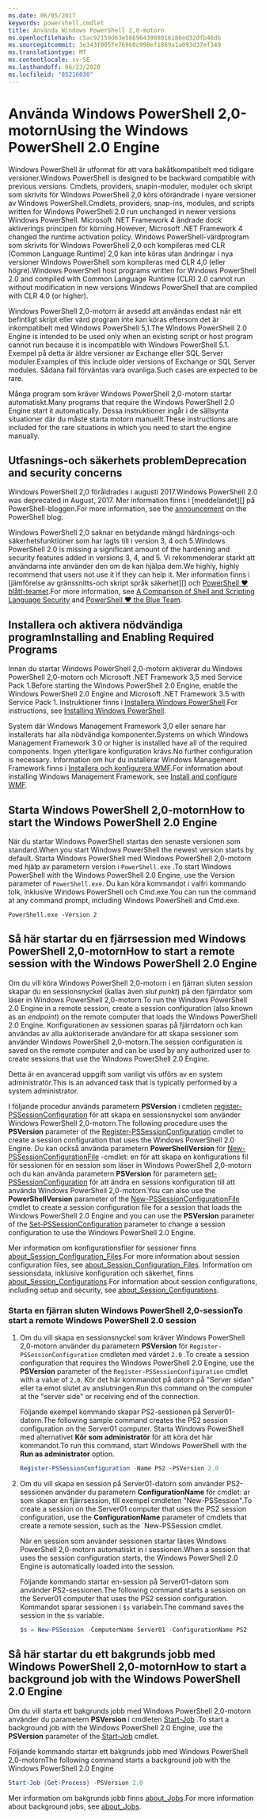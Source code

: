 ```yaml
---
ms.date: 06/05/2017
keywords: powershell,cmdlet
title: Använda Windows PowerShell 2,0-motorn
ms.openlocfilehash: c5ac92159d63e5669643908016186ed32dfb46db
ms.sourcegitcommit: 3e343f005fe76960c998ef1869a1a093d37ef349
ms.translationtype: MT
ms.contentlocale: sv-SE
ms.lasthandoff: 06/23/2020
ms.locfileid: "85216030"
---
```

# <a name="using-the-windows-powershell-20-engine"></a><span data-ttu-id="e6d36-103">Använda Windows PowerShell 2,0-motorn</span><span class="sxs-lookup"><span data-stu-id="e6d36-103">Using the Windows PowerShell 2.0 Engine</span></span>

<span data-ttu-id="e6d36-104">Windows PowerShell är utformat för att vara bakåtkompatibelt med tidigare versioner.</span><span class="sxs-lookup"><span data-stu-id="e6d36-104">Windows PowerShell is designed to be backward compatible with previous versions.</span></span> <span data-ttu-id="e6d36-105">Cmdlets, providers, snapin-moduler, moduler och skript som skrivits för Windows PowerShell 2,0 körs oförändrade i nyare versioner av Windows PowerShell.</span><span class="sxs-lookup"><span data-stu-id="e6d36-105">Cmdlets, providers, snap-ins, modules, and scripts written for Windows PowerShell 2.0 run unchanged in newer versions Windows PowerShell.</span></span> <span data-ttu-id="e6d36-106">Microsoft .NET Framework 4 ändrade dock aktiverings principen för körning.</span><span class="sxs-lookup"><span data-stu-id="e6d36-106">However, Microsoft .NET Framework 4 changed the runtime activation policy.</span></span>
<span data-ttu-id="e6d36-107">Windows PowerShell-värdprogram som skrivits för Windows PowerShell 2,0 och kompileras med CLR (Common Language Runtime) 2,0 kan inte köras utan ändringar i nya versioner Windows PowerShell som kompileras med CLR 4,0 (eller högre).</span><span class="sxs-lookup"><span data-stu-id="e6d36-107">Windows PowerShell host programs written for Windows PowerShell 2.0 and compiled with Common Language Runtime (CLR) 2.0 cannot run without modification in new versions Windows PowerShell that are compiled with CLR 4.0 (or higher).</span></span>

<span data-ttu-id="e6d36-108">Windows PowerShell 2,0-motorn är avsedd att användas endast när ett befintligt skript eller värd program inte kan köras eftersom det är inkompatibelt med Windows PowerShell 5,1.</span><span class="sxs-lookup"><span data-stu-id="e6d36-108">The Windows PowerShell 2.0 Engine is intended to be used only when an existing script or host program cannot run because it is incompatible with Windows PowerShell 5.1.</span></span> <span data-ttu-id="e6d36-109">Exempel på detta är äldre versioner av Exchange eller SQL Server moduler.</span><span class="sxs-lookup"><span data-stu-id="e6d36-109">Examples of this include older versions of Exchange or SQL Server modules.</span></span> <span data-ttu-id="e6d36-110">Sådana fall förväntas vara ovanliga.</span><span class="sxs-lookup"><span data-stu-id="e6d36-110">Such cases are expected to be rare.</span></span>

<span data-ttu-id="e6d36-111">Många program som kräver Windows PowerShell 2,0-motorn startar automatiskt.</span><span class="sxs-lookup"><span data-stu-id="e6d36-111">Many programs that require the Windows PowerShell 2.0 Engine start it automatically.</span></span> <span data-ttu-id="e6d36-112">Dessa instruktioner ingår i de sällsynta situationer där du måste starta motorn manuellt.</span><span class="sxs-lookup"><span data-stu-id="e6d36-112">These instructions are included for the rare situations in which you need to start the engine manually.</span></span>

## <a name="deprecation-and-security-concerns"></a><span data-ttu-id="e6d36-113">Utfasnings-och säkerhets problem</span><span class="sxs-lookup"><span data-stu-id="e6d36-113">Deprecation and security concerns</span></span>

<span data-ttu-id="e6d36-114">Windows PowerShell 2,0 föråldrades i augusti 2017.</span><span class="sxs-lookup"><span data-stu-id="e6d36-114">Windows PowerShell 2.0 was deprecated in August, 2017.</span></span> <span data-ttu-id="e6d36-115">Mer information finns i [meddelandet][] på PowerShell-bloggen.</span><span class="sxs-lookup"><span data-stu-id="e6d36-115">For more information, see the [announcement][] on the PowerShell blog.</span></span>

<span data-ttu-id="e6d36-116">Windows PowerShell 2,0 saknar en betydande mängd härdnings-och säkerhetsfunktioner som har lagts till i version 3, 4 och 5.</span><span class="sxs-lookup"><span data-stu-id="e6d36-116">Windows PowerShell 2.0 is missing a significant amount of the hardening and security features added in versions 3, 4, and 5.</span></span> <span data-ttu-id="e6d36-117">Vi rekommenderar starkt att användarna inte använder den om de kan hjälpa dem.</span><span class="sxs-lookup"><span data-stu-id="e6d36-117">We highly, highly recommend that users not use it if they can help it.</span></span> <span data-ttu-id="e6d36-118">Mer information finns i [jämförelse av gränssnitts-och skript språk säkerhet][] och [PowerShell ♥ blått-teamet][blueteam].</span><span class="sxs-lookup"><span data-stu-id="e6d36-118">For more information, see [A Comparison of Shell and Scripting Language Security][] and [PowerShell ♥ the Blue Team][blueteam].</span></span>

## <a name="installing-and-enabling-required-programs"></a><span data-ttu-id="e6d36-119">Installera och aktivera nödvändiga program</span><span class="sxs-lookup"><span data-stu-id="e6d36-119">Installing and Enabling Required Programs</span></span>

<span data-ttu-id="e6d36-120">Innan du startar Windows PowerShell 2,0-motorn aktiverar du Windows PowerShell 2,0-motorn och Microsoft .NET Framework 3,5 med Service Pack 1.</span><span class="sxs-lookup"><span data-stu-id="e6d36-120">Before starting the Windows PowerShell 2.0 Engine, enable the Windows PowerShell 2.0 Engine and Microsoft .NET Framework 3.5 with Service Pack 1.</span></span> <span data-ttu-id="e6d36-121">Instruktioner finns i [Installera Windows PowerShell][].</span><span class="sxs-lookup"><span data-stu-id="e6d36-121">For instructions, see [Installing Windows PowerShell][].</span></span>

<span data-ttu-id="e6d36-122">System där Windows Management Framework 3,0 eller senare har installerats har alla nödvändiga komponenter.</span><span class="sxs-lookup"><span data-stu-id="e6d36-122">Systems on which Windows Management Framework 3.0 or higher is installed have all of the required components.</span></span> <span data-ttu-id="e6d36-123">Ingen ytterligare konfiguration krävs.</span><span class="sxs-lookup"><span data-stu-id="e6d36-123">No further configuration is necessary.</span></span> <span data-ttu-id="e6d36-124">Information om hur du installerar Windows Management Framework finns i [Installera och konfigurera WMF][].</span><span class="sxs-lookup"><span data-stu-id="e6d36-124">For information about installing Windows Management Framework, see [Install and configure WMF][].</span></span>

## <a name="how-to-start-the-windows-powershell-20-engine"></a><span data-ttu-id="e6d36-125">Starta Windows PowerShell 2,0-motorn</span><span class="sxs-lookup"><span data-stu-id="e6d36-125">How to start the Windows PowerShell 2.0 Engine</span></span>

<span data-ttu-id="e6d36-126">När du startar Windows PowerShell startas den senaste versionen som standard.</span><span class="sxs-lookup"><span data-stu-id="e6d36-126">When you start Windows PowerShell the newest version starts by default.</span></span> <span data-ttu-id="e6d36-127">Starta Windows PowerShell med Windows PowerShell 2,0-motorn med hjälp av parametern version i `PowerShell.exe` .</span><span class="sxs-lookup"><span data-stu-id="e6d36-127">To start Windows PowerShell with the Windows PowerShell 2.0 Engine, use the Version parameter of `PowerShell.exe`.</span></span> <span data-ttu-id="e6d36-128">Du kan köra kommandot i valfri kommando tolk, inklusive Windows PowerShell och Cmd.exe.</span><span class="sxs-lookup"><span data-stu-id="e6d36-128">You can run the command at any command prompt, including Windows PowerShell and Cmd.exe.</span></span>

```
PowerShell.exe -Version 2
```

## <a name="how-to-start-a-remote-session-with-the-windows-powershell-20-engine"></a><span data-ttu-id="e6d36-129">Så här startar du en fjärrsession med Windows PowerShell 2,0-motorn</span><span class="sxs-lookup"><span data-stu-id="e6d36-129">How to start a remote session with the Windows PowerShell 2.0 Engine</span></span>

<span data-ttu-id="e6d36-130">Om du vill köra Windows PowerShell 2,0-motorn i en fjärran sluten session skapar du en sessionsnyckel (kallas även _slut punkt_) på den fjärrdator som läser in Windows PowerShell 2,0-motorn.</span><span class="sxs-lookup"><span data-stu-id="e6d36-130">To run the Windows PowerShell 2.0 Engine in a remote session, create a session configuration (also known as an _endpoint_) on the remote computer that loads the Windows PowerShell 2.0 Engine.</span></span> <span data-ttu-id="e6d36-131">Konfigurationen av sessionen sparas på fjärrdatorn och kan användas av alla auktoriserade användare för att skapa sessioner som använder Windows PowerShell 2,0-motorn.</span><span class="sxs-lookup"><span data-stu-id="e6d36-131">The session configuration is saved on the remote computer and can be used by any authorized user to create sessions that use the Windows PowerShell 2.0 Engine.</span></span>

<span data-ttu-id="e6d36-132">Detta är en avancerad uppgift som vanligt vis utförs av en system administratör.</span><span class="sxs-lookup"><span data-stu-id="e6d36-132">This is an advanced task that is typically performed by a system administrator.</span></span>

<span data-ttu-id="e6d36-133">I följande procedur används parametern **PSVersion** i cmdleten [register-PSSessionConfiguration][] för att skapa en sessionsnyckel som använder Windows PowerShell 2,0-motorn.</span><span class="sxs-lookup"><span data-stu-id="e6d36-133">The following procedure uses the **PSVersion** parameter of the [Register-PSSessionConfiguration][] cmdlet to create a session configuration that uses the Windows PowerShell 2.0 Engine.</span></span> <span data-ttu-id="e6d36-134">Du kan också använda parametern **PowerShellVersion** för [New-PSSessionConfigurationFile][] -cmdlet: en för att skapa en konfigurations fil för sessionen för en session som läser in Windows PowerShell 2,0-motorn och du kan använda parametern **PSVersion** för parametern [set-PSSessionConfiguration][] för att ändra en sessions konfiguration till att använda Windows PowerShell 2,0-motorn.</span><span class="sxs-lookup"><span data-stu-id="e6d36-134">You can also use the **PowerShellVersion** parameter of the [New-PSSessionConfigurationFile][] cmdlet to create a session configuration file for a session that loads the Windows PowerShell 2.0 Engine and you can use the **PSVersion** parameter of the [Set-PSSessionConfiguration][] parameter to change a session configuration to use the Windows PowerShell 2.0 Engine.</span></span>

<span data-ttu-id="e6d36-135">Mer information om konfigurationsfiler för sessioner finns [about_Session_Configuration_Files][].</span><span class="sxs-lookup"><span data-stu-id="e6d36-135">For more information about session configuration files, see [about_Session_Configuration_Files][].</span></span>
<span data-ttu-id="e6d36-136">Information om sessionsdata, inklusive konfiguration och säkerhet, finns [about_Session_Configurations][].</span><span class="sxs-lookup"><span data-stu-id="e6d36-136">For information about session configurations, including setup and security, see [about_Session_Configurations][].</span></span>

### <a name="to-start-a-remote-windows-powershell-20-session"></a><span data-ttu-id="e6d36-137">Starta en fjärran sluten Windows PowerShell 2,0-session</span><span class="sxs-lookup"><span data-stu-id="e6d36-137">To start a remote Windows PowerShell 2.0 session</span></span>

1. <span data-ttu-id="e6d36-138">Om du vill skapa en sessionsnyckel som kräver Windows PowerShell 2,0-motorn använder du parametern **PSVersion** för `Register-PSSessionConfiguration` cmdleten med värdet `2.0` .</span><span class="sxs-lookup"><span data-stu-id="e6d36-138">To create a session configuration that requires the Windows PowerShell 2.0 Engine, use the **PSVersion** parameter of the `Register-PSSessionConfiguration` cmdlet with a value of `2.0`.</span></span>
   <span data-ttu-id="e6d36-139">Kör det här kommandot på datorn på "Server sidan" eller ta emot slutet av anslutningen.</span><span class="sxs-lookup"><span data-stu-id="e6d36-139">Run this command on the computer at the "server side" or receiving end of the connection.</span></span>

   <span data-ttu-id="e6d36-140">Följande exempel kommando skapar PS2-sessionen på Server01-datorn.</span><span class="sxs-lookup"><span data-stu-id="e6d36-140">The following sample command creates the PS2 session configuration on the Server01 computer.</span></span> <span data-ttu-id="e6d36-141">Starta Windows PowerShell med alternativet **Kör som administratör** för att köra det här kommandot.</span><span class="sxs-lookup"><span data-stu-id="e6d36-141">To run this command, start Windows PowerShell with the **Run as administrator** option.</span></span>

   ```powershell
   Register-PSSessionConfiguration -Name PS2 -PSVersion 2.0
   ```

1. <span data-ttu-id="e6d36-142">Om du vill skapa en session på Server01-datorn som använder PS2-sessionen använder du parametern **ConfigurationName** för cmdlet: ar som skapar en fjärrsession, till exempel cmdleten "New-PSSession".</span><span class="sxs-lookup"><span data-stu-id="e6d36-142">To create a session on the Server01 computer that uses the PS2 session configuration, use the **ConfigurationName** parameter of cmdlets that create a remote session, such as the \`New-PSSession cmdlet.</span></span>

   <span data-ttu-id="e6d36-143">När en session som använder sessionen startar läses Windows PowerShell 2,0-motorn automatiskt in i sessionen.</span><span class="sxs-lookup"><span data-stu-id="e6d36-143">When a session that uses the session configuration starts, the Windows PowerShell 2.0 Engine is automatically loaded into the session.</span></span>

   <span data-ttu-id="e6d36-144">Följande kommando startar en-session på Server01-datorn som använder PS2-sessionen.</span><span class="sxs-lookup"><span data-stu-id="e6d36-144">The following command starts a session on the Server01 computer that uses the PS2 session configuration.</span></span> <span data-ttu-id="e6d36-145">Kommandot sparar sessionen i `$s` variabeln.</span><span class="sxs-lookup"><span data-stu-id="e6d36-145">The command saves the session in the `$s` variable.</span></span>

   ```powershell
   $s = New-PSSession -ComputerName Server01 -ConfigurationName PS2
   ```

## <a name="how-to-start-a-background-job-with-the-windows-powershell-20-engine"></a><span data-ttu-id="e6d36-146">Så här startar du ett bakgrunds jobb med Windows PowerShell 2,0-motorn</span><span class="sxs-lookup"><span data-stu-id="e6d36-146">How to start a background job with the Windows PowerShell 2.0 Engine</span></span>

<span data-ttu-id="e6d36-147">Om du vill starta ett bakgrunds jobb med Windows PowerShell 2,0-motorn använder du parametern **PSVersion** i cmdleten [Start-Job][] .</span><span class="sxs-lookup"><span data-stu-id="e6d36-147">To start a background job with the Windows PowerShell 2.0 Engine, use the **PSVersion** parameter of the [Start-Job][] cmdlet.</span></span>

<span data-ttu-id="e6d36-148">Följande kommando startar ett bakgrunds jobb med Windows PowerShell 2,0-motorn</span><span class="sxs-lookup"><span data-stu-id="e6d36-148">The following command starts a background job with the Windows PowerShell 2.0 Engine</span></span>

```powershell
Start-Job {Get-Process} -PSVersion 2.0
```

<span data-ttu-id="e6d36-149">Mer information om bakgrunds jobb finns [about_Jobs][].</span><span class="sxs-lookup"><span data-stu-id="e6d36-149">For more information about background jobs, see [about_Jobs][].</span></span>

<!-- link references -->
[känna]: https://devblogs.microsoft.com/powershell/windows-powershell-2-0-deprecation/
[announcement]: https://devblogs.microsoft.com/powershell/windows-powershell-2-0-deprecation/
[Jämförelse mellan gränssnitts-och skript språk säkerhet]: https://devblogs.microsoft.com/powershell/a-comparison-of-shell-and-scripting-language-security/
[A Comparison of Shell and Scripting Language Security]: https://devblogs.microsoft.com/powershell/a-comparison-of-shell-and-scripting-language-security/
[blueteam]: https://devblogs.microsoft.com/powershell/powershell-the-blue-team/
[Installera Windows PowerShell]: install/Installing-Windows-PowerShell.md
[Installing Windows PowerShell]: install/Installing-Windows-PowerShell.md
[Installera och konfigurera WMF]: wmf/setup/install-configure.md
[Install and configure WMF]: wmf/setup/install-configure.md
[Registrera – PSSessionConfiguration]: /powershell/module/Microsoft.PowerShell.Core/Register-PSSessionConfiguration
[Register-PSSessionConfiguration]: /powershell/module/Microsoft.PowerShell.Core/Register-PSSessionConfiguration
[New-PSSessionConfigurationFile]: /powershell/module/Microsoft.PowerShell.Core/New-PSSessionConfigurationFile
[Set-PSSessionConfiguration]: /powershell/module/Microsoft.PowerShell.Core/Set-PSSessionConfiguration
[about_Session_Configuration_Files]: /powershell/module/Microsoft.PowerShell.Core/about/about_Session_Configuration_Files
[about_Session_Configurations]: /powershell/module/Microsoft.PowerShell.Core/about/about_Session_Configurations
[Start – jobb]: /powershell/module/microsoft.powershell.core/start-job
[Start-Job]: /powershell/module/microsoft.powershell.core/start-job
[about_Jobs]: /powershell/module/microsoft.powershell.core/about/about_jobs
